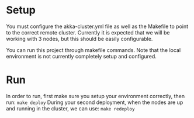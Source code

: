 # Setup
You must configure the akka-cluster.yml file as well as the Makefile to point to the correct remote cluster. Currently it is expected that we will be working with 3 nodes, but this should be easily configurable. 

You can run this project through makefile commands. Note that the local environment is not currently completely setup and configured.

# Run 
In order to run, first make sure you setup your environment correctly, then run:
```make deploy```
During your second deployment, when the nodes are up and running in the cluster, we can use:
```make redeploy``` 